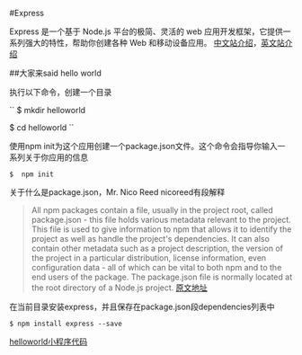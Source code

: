 #Express

Express 是一个基于 Node.js 平台的极简、灵活的 web 应用开发框架，它提供一系列强大的特性，帮助你创建各种 Web 和移动设备应用。
[中文站介绍](http://www.expressjs.com.cn/)，[英文站介绍](http://expressjs.com/)

##大家来said hello world

执行以下命令，创建一个目录

``
$  mkdir helloworld

$  cd helloworld
``

使用npm init为这个应用创建一个package.json文件。这个命令会指导你输入一系列关于你应用的信息

``
$  npm init
``

关于什么是package.json，Mr. Nico Reed nicoreed有段解释

>All npm packages contain a file, usually in the project root, called package.json - this file holds various metadata relevant to the project. This file is used to give information to npm that allows it to identify the project as well as handle the project's dependencies. It can also contain other metadata such as a project description, the version of the project in a particular distribution, license information, even configuration data - all of which can be vital to both npm and to the end users of the package. The package.json file is normally located at the root directory of a Node.js project.
[原文地址](https://docs.nodejitsu.com/articles/getting-started/npm/what-is-the-file-package-json)

在当前目录安装express，并且保存在package.json段dependencies列表中

``
$ npm install express --save
``

[helloworld小程序代码](./application/express/helloworld)



